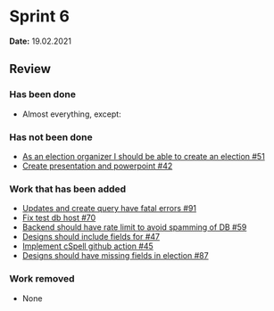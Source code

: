 # Sprint 6

**Date:** 19.02.2021

## Review

### Has been done

- Almost everything, except:

### Has not been done

- [As an election organizer I should be able to create an election #51](https://github.com/anovote/frontend/issues/51)
- [Create presentation and powerpoint #42](https://github.com/anovote/org/issues/42)

### Work that has been added

- [Updates and create query have fatal errors #91](https://github.com/anovote/backend/issues/91)
- [Fix test db host #70](https://github.com/anovote/backend/issues/70)
- [Backend should have rate limit to avoid spamming of DB #59](https://github.com/anovote/backend/issues/59)
- [Designs should include fields for #47](https://github.com/anovote/org/issues/47)
- [Implement cSpell github action #45](https://github.com/anovote/org/issues/45)
- [Designs should have missing fields in election #87](https://github.com/anovote/backend/issues/87)

### Work removed

- None

